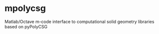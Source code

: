 mpolycsg
========

Matlab/Octave m-code interface to computational solid geometry libraries based on pyPolyCSG
